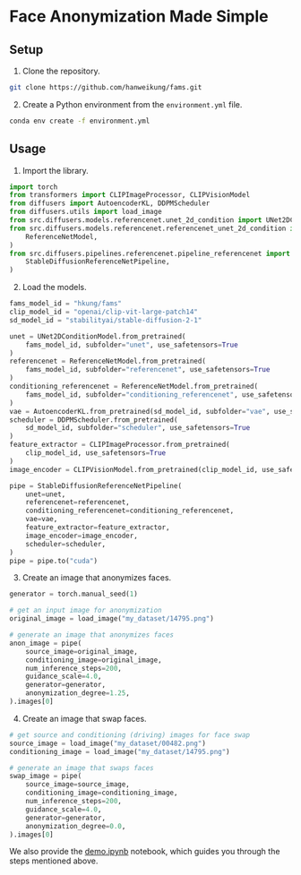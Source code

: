 # Face Anonymization Made Simple

## Setup

1. Clone the repository.

```bash
git clone https://github.com/hanweikung/fams.git
```

2. Create a Python environment from the `environment.yml` file.

```bash
conda env create -f environment.yml
```

## Usage
1. Import the library.

```python
import torch
from transformers import CLIPImageProcessor, CLIPVisionModel
from diffusers import AutoencoderKL, DDPMScheduler
from diffusers.utils import load_image
from src.diffusers.models.referencenet.unet_2d_condition import UNet2DConditionModel
from src.diffusers.models.referencenet.referencenet_unet_2d_condition import (
    ReferenceNetModel,
)
from src.diffusers.pipelines.referencenet.pipeline_referencenet import (
    StableDiffusionReferenceNetPipeline,
)
```

2. Load the models.

```python
fams_model_id = "hkung/fams"
clip_model_id = "openai/clip-vit-large-patch14"
sd_model_id = "stabilityai/stable-diffusion-2-1"

unet = UNet2DConditionModel.from_pretrained(
    fams_model_id, subfolder="unet", use_safetensors=True
)
referencenet = ReferenceNetModel.from_pretrained(
    fams_model_id, subfolder="referencenet", use_safetensors=True
)
conditioning_referencenet = ReferenceNetModel.from_pretrained(
    fams_model_id, subfolder="conditioning_referencenet", use_safetensors=True
)
vae = AutoencoderKL.from_pretrained(sd_model_id, subfolder="vae", use_safetensors=True)
scheduler = DDPMScheduler.from_pretrained(
    sd_model_id, subfolder="scheduler", use_safetensors=True
)
feature_extractor = CLIPImageProcessor.from_pretrained(
    clip_model_id, use_safetensors=True
)
image_encoder = CLIPVisionModel.from_pretrained(clip_model_id, use_safetensors=True)

pipe = StableDiffusionReferenceNetPipeline(
    unet=unet,
    referencenet=referencenet,
    conditioning_referencenet=conditioning_referencenet,
    vae=vae,
    feature_extractor=feature_extractor,
    image_encoder=image_encoder,
    scheduler=scheduler,
)
pipe = pipe.to("cuda")
```

3. Create an image that anonymizes faces.

```python
generator = torch.manual_seed(1)

# get an input image for anonymization
original_image = load_image("my_dataset/14795.png")

# generate an image that anonymizes faces
anon_image = pipe(
    source_image=original_image,
    conditioning_image=original_image,
    num_inference_steps=200,
    guidance_scale=4.0,
    generator=generator,
    anonymization_degree=1.25,
).images[0]
```

4. Create an image that swap faces.

```python
# get source and conditioning (driving) images for face swap
source_image = load_image("my_dataset/00482.png")
conditioning_image = load_image("my_dataset/14795.png")

# generate an image that swaps faces
swap_image = pipe(
    source_image=source_image,
    conditioning_image=conditioning_image,
    num_inference_steps=200,
    guidance_scale=4.0,
    generator=generator,
    anonymization_degree=0.0,
).images[0]
```

We also provide the [demo.ipynb](https://github.com/hanweikung/fams/blob/main/demo.ipynb) notebook, which guides you through the steps mentioned above.